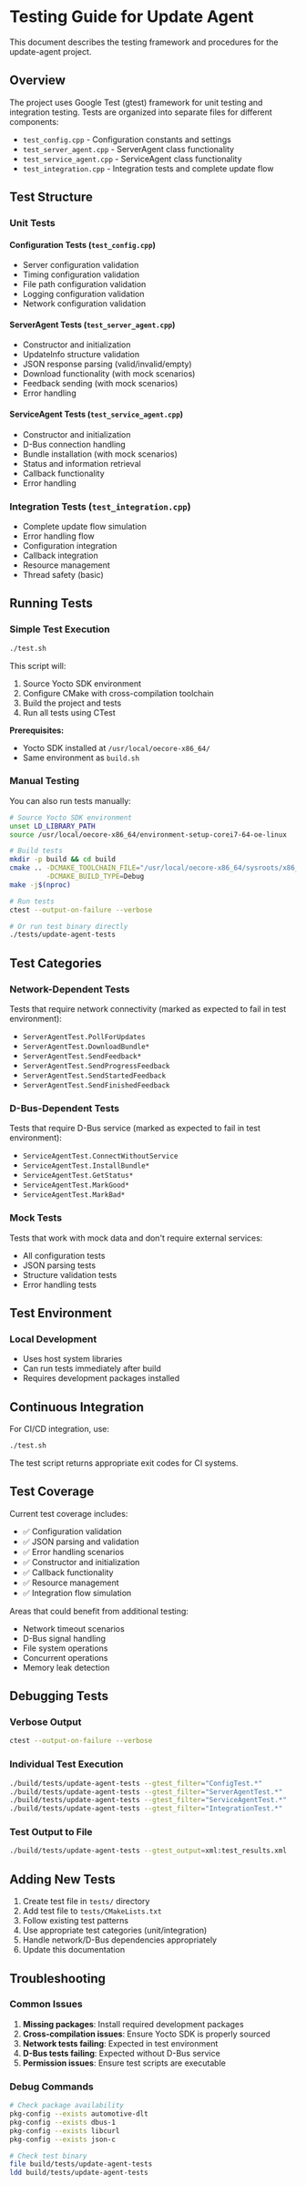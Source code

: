 # Testing Guide for Update Agent

This document describes the testing framework and procedures for the update-agent project.

## Overview

The project uses Google Test (gtest) framework for unit testing and integration testing. Tests are organized into separate files for different components:

- `test_config.cpp` - Configuration constants and settings
- `test_server_agent.cpp` - ServerAgent class functionality
- `test_service_agent.cpp` - ServiceAgent class functionality  
- `test_integration.cpp` - Integration tests and complete update flow

## Test Structure

### Unit Tests

#### Configuration Tests (`test_config.cpp`)
- Server configuration validation
- Timing configuration validation
- File path configuration validation
- Logging configuration validation
- Network configuration validation

#### ServerAgent Tests (`test_server_agent.cpp`)
- Constructor and initialization
- UpdateInfo structure validation
- JSON response parsing (valid/invalid/empty)
- Download functionality (with mock scenarios)
- Feedback sending (with mock scenarios)
- Error handling

#### ServiceAgent Tests (`test_service_agent.cpp`)
- Constructor and initialization
- D-Bus connection handling
- Bundle installation (with mock scenarios)
- Status and information retrieval
- Callback functionality
- Error handling

### Integration Tests (`test_integration.cpp`)
- Complete update flow simulation
- Error handling flow
- Configuration integration
- Callback integration
- Resource management
- Thread safety (basic)

## Running Tests

### Simple Test Execution

```bash
./test.sh
```

This script will:
1. Source Yocto SDK environment
2. Configure CMake with cross-compilation toolchain
3. Build the project and tests
4. Run all tests using CTest

**Prerequisites:**
- Yocto SDK installed at `/usr/local/oecore-x86_64/`
- Same environment as `build.sh`

### Manual Testing

You can also run tests manually:

```bash
# Source Yocto SDK environment
unset LD_LIBRARY_PATH
source /usr/local/oecore-x86_64/environment-setup-corei7-64-oe-linux

# Build tests
mkdir -p build && cd build
cmake .. -DCMAKE_TOOLCHAIN_FILE="/usr/local/oecore-x86_64/sysroots/x86_64-oesdk-linux/usr/share/cmake/OEToolchainConfig.cmake" \
         -DCMAKE_BUILD_TYPE=Debug
make -j$(nproc)

# Run tests
ctest --output-on-failure --verbose

# Or run test binary directly
./tests/update-agent-tests
```

## Test Categories

### Network-Dependent Tests
Tests that require network connectivity (marked as expected to fail in test environment):
- `ServerAgentTest.PollForUpdates`
- `ServerAgentTest.DownloadBundle*`
- `ServerAgentTest.SendFeedback*`
- `ServerAgentTest.SendProgressFeedback`
- `ServerAgentTest.SendStartedFeedback`
- `ServerAgentTest.SendFinishedFeedback`

### D-Bus-Dependent Tests
Tests that require D-Bus service (marked as expected to fail in test environment):
- `ServiceAgentTest.ConnectWithoutService`
- `ServiceAgentTest.InstallBundle*`
- `ServiceAgentTest.GetStatus*`
- `ServiceAgentTest.MarkGood*`
- `ServiceAgentTest.MarkBad*`

### Mock Tests
Tests that work with mock data and don't require external services:
- All configuration tests
- JSON parsing tests
- Structure validation tests
- Error handling tests

## Test Environment

### Local Development
- Uses host system libraries
- Can run tests immediately after build
- Requires development packages installed

## Continuous Integration

For CI/CD integration, use:

```bash
./test.sh
```

The test script returns appropriate exit codes for CI systems.

## Test Coverage

Current test coverage includes:

- ✅ Configuration validation
- ✅ JSON parsing and validation
- ✅ Error handling scenarios
- ✅ Constructor and initialization
- ✅ Callback functionality
- ✅ Resource management
- ✅ Integration flow simulation

Areas that could benefit from additional testing:
- Network timeout scenarios
- D-Bus signal handling
- File system operations
- Concurrent operations
- Memory leak detection

## Debugging Tests

### Verbose Output
```bash
ctest --output-on-failure --verbose
```

### Individual Test Execution
```bash
./build/tests/update-agent-tests --gtest_filter="ConfigTest.*"
./build/tests/update-agent-tests --gtest_filter="ServerAgentTest.*"
./build/tests/update-agent-tests --gtest_filter="ServiceAgentTest.*"
./build/tests/update-agent-tests --gtest_filter="IntegrationTest.*"
```

### Test Output to File
```bash
./build/tests/update-agent-tests --gtest_output=xml:test_results.xml
```

## Adding New Tests

1. Create test file in `tests/` directory
2. Add test file to `tests/CMakeLists.txt`
3. Follow existing test patterns
4. Use appropriate test categories (unit/integration)
5. Handle network/D-Bus dependencies appropriately
6. Update this documentation

## Troubleshooting

### Common Issues

1. **Missing packages**: Install required development packages
2. **Cross-compilation issues**: Ensure Yocto SDK is properly sourced
3. **Network tests failing**: Expected in test environment
4. **D-Bus tests failing**: Expected without D-Bus service
5. **Permission issues**: Ensure test scripts are executable

### Debug Commands

```bash
# Check package availability
pkg-config --exists automotive-dlt
pkg-config --exists dbus-1
pkg-config --exists libcurl
pkg-config --exists json-c

# Check test binary
file build/tests/update-agent-tests
ldd build/tests/update-agent-tests
```